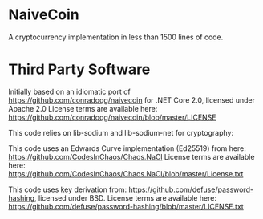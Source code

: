 NaiveCoin
=========

A cryptocurrency implementation in less than 1500 lines of code.

Third Party Software
====================

Initially based on an idiomatic port of https://github.com/conradoqg/naivecoin for .NET Core 2.0, licensed under Apache 2.0
License terms are available here: https://github.com/conradoqg/naivecoin/blob/master/LICENSE

This code relies on lib-sodium and lib-sodium-net for cryptography:


This code uses an Edwards Curve implementation (Ed25519) from here: https://github.com/CodesInChaos/Chaos.NaCl
License terms are available here: https://github.com/CodesInChaos/Chaos.NaCl/blob/master/License.txt

This code uses key derivation from: https://github.com/defuse/password-hashing, licensed under BSD.
License terms are available here: https://github.com/defuse/password-hashing/blob/master/LICENSE.txt